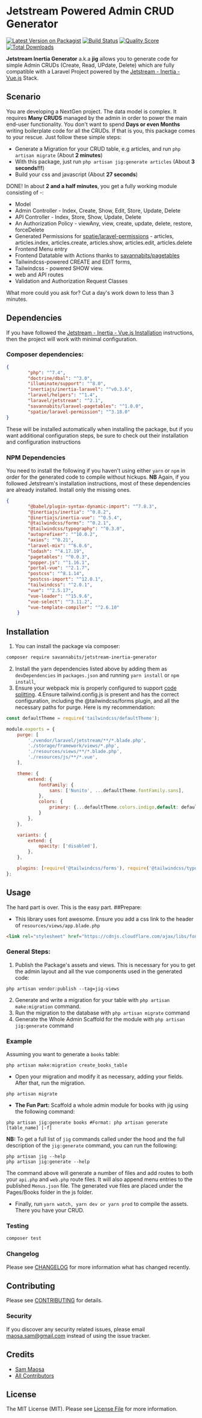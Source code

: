 # Jetstream Powered Admin CRUD Generator

[![Latest Version on Packagist](https://img.shields.io/packagist/v/savannabits/jetstream-inertia-generator.svg?style=flat-square)](https://packagist.org/packages/savannabits/jetstream-inertia-generator)
[![Build Status](https://img.shields.io/travis/coolsam726/jetstream-inertia-generator/master.svg?style=flat-square)](https://travis-ci.com/coolsam726/jetstream-inertia-generator)
[![Quality Score](https://img.shields.io/scrutinizer/g/coolsam726/jetstream-inertia-generator.svg?style=flat-square)](https://scrutinizer-ci.com/g/coolsam726/jetstream-inertia-generator)
[![Total Downloads](https://img.shields.io/packagist/dt/savannabits/jetstream-inertia-generator.svg?style=flat-square)](https://packagist.org/packages/savannabits/jetstream-inertia-generator)

**Jetstream Inertia Generator** a.k.a **jig** allows you to generate code for simple Admin CRUDs (Create, Read, UPdate, Delete) which are fully compatible with a Laravel Project powered by the [Jetstream - Inertia - Vue.js](https://jetstream.laravel.com/2.x/stacks/inertia.html) Stack. 
## Scenario
You are developing a NextGen project. The data model is complex. It requires **Many CRUDS** managed by the admin in order to power the main end-user functionality. You don't want to spend **Days or even Months** writing boilerplate code for all the CRUDs.
If that is you, this package comes to your rescue. Just follow these simple steps:

* Generate a Migration for your CRUD table, e.g articles, and run `php artisan migrate` (About **2 minutes**)
* With this package, just run `php artisan jig:generate articles` (About **3 seconds!!!**)
* Build your css and javascript (About **27 seconds**)

DONE! In about **2 and a half minutes**, you get a fully working module consisting of -:
- Model
- Admin Controller - Index, Create, Show, Edit, Store, Update, Delete
- API Controller - Index, Store, Show, Update, Delete
- An Authorization Policy - viewAny, view, create, update, delete, restore, forceDelete
- Generated Permissions for [spatie/laravel-permissions](https://spatie.be/docs/laravel-permission/v4/introduction) - articles, articles.index, articles.create, articles.show, articles.edit, articles.delete
- Frontend Menu entry
- Frontend Datatable with Actions thanks to [savannabits/pagetables](https://github.com/savannabits/pagetables)
- Tailwindcss-powered CREATE and EDIT forms,
- Tailwindcss - powered SHOW view.
- web and API routes
- Validation and Authorization Request Classes

What more could you ask for? Cut a day's work down to less than 3 minutes.

## Dependencies
If you have followed the [Jetstream - Inertia - Vue.js Installation](https://jetstream.laravel.com/2.x/stacks/inertia.html) instructions, then the project will work with minimal configuration.
### Composer dependencies:
```json
{
        "php": "^7.4",
        "doctrine/dbal": "^3.0",
        "illuminate/support": "^8.0",
        "inertiajs/inertia-laravel": "^v0.3.6",
        "laravel/helpers": "^1.4",
        "laravel/jetstream": "^2.1",
        "savannabits/laravel-pagetables": "^1.0.0",
        "spatie/laravel-permission": "^3.18.0"
}
```
These will be installed automatically when installing the package, but if you want additional configuration steps, be sure to check out their installation and configuration instructions
### NPM Dependencies
You need to install the following if you haven't using either `yarn` or `npm` in order for the generated code to compile without hickups.
__NB__ Again, if you followed Jetstream's installation instructions, most of these dependencies are already installed. Install only the missing ones.
```json
{
        "@babel/plugin-syntax-dynamic-import": "^7.8.3",
        "@inertiajs/inertia": "^0.8.2",
        "@inertiajs/inertia-vue": "^0.5.4",
        "@tailwindcss/forms": "^0.2.1",
        "@tailwindcss/typography": "^0.3.0",
        "autoprefixer": "^10.0.2",
        "axios": "^0.21",
        "laravel-mix": "^6.0.6",
        "lodash": "^4.17.19",
        "pagetables": "^0.0.3",
        "popper.js": "^1.16.1",
        "portal-vue": "^2.1.7",
        "postcss": "^8.1.14",
        "postcss-import": "^12.0.1",
        "tailwindcss": "^2.0.1",
        "vue": "^2.5.17",
        "vue-loader": "^15.9.6",
        "vue-select": "^3.11.2",
        "vue-template-compiler": "^2.6.10"
    }
```
## Installation

1. You can install the package via composer:
```bash
composer require savannabits/jetstream-inertia-generator
```
2. Install the yarn dependencies listed above by adding them as `devDependencies` in `packages.json` and running `yarn install` or `npm install`,
3. Ensure your webpack mix is properly configured to support [code splitting](https://inertiajs.com/client-side-setup).
4.Ensure tailwind.config.js is present and has the correct configuration, including the @tailwindcss/forms plugin, and all the necessary paths for purge. Here is my recommendation:
   
```js
const defaultTheme = require('tailwindcss/defaultTheme');

module.exports = {
    purge: [
        './vendor/laravel/jetstream/**/*.blade.php',
        './storage/framework/views/*.php',
        './resources/views/**/*.blade.php',
        './resources/js/**/*.vue',
    ],

    theme: {
        extend: {
            fontFamily: {
                sans: ['Nunito', ...defaultTheme.fontFamily.sans],
            },
            colors: {
                primary: {...defaultTheme.colors.indigo,default: defaultTheme.colors.indigo["500"]}
            }
        },
    },

    variants: {
        extend: {
            opacity: ['disabled'],
        },
    },

    plugins: [require('@tailwindcss/forms'), require('@tailwindcss/typography')],
};

```
## Usage
The hard part is over. This is the easy part.
##Prepare:
- This library uses font awesome. Ensure you add a css link to the header of `resources/views/app.blade.php`
```html
<link rel="stylesheet" href="https://cdnjs.cloudflare.com/ajax/libs/font-awesome/5.15.2/css/all.min.css" />
```
### General Steps:
1. Publish the Package's assets and views. This is necessary for you to get the admin layout and all the vue components used in the generated code:
```shell
php artisan vendor:publish --tag=jig-views
```
2. Generate and write a migration for your table with `php artisan make:migration` command.
3. Run the migration to the database with `php artisan migrate` command
4. Generate the Whole Admin Scaffold for the module with `php artisan jig:generate` command
### Example
Assuming you want to generate a `books` table:
```shell
php artisan make:migration create_books_table
```
* Open your migration and modify it as necessary, adding your fields. After that, run the migration.
```shell
php artisan migrate
```
* __The Fun Part:__ Scaffold a whole admin module for books with jig using the following command:
```shell
php artisan jig:generate books #Format: php artisan generate [table_name] [-f]
```
__NB:__ To get a full list of `jig` commands called under the hood and the full description of the `jig:generate` command, you can run the following: 
```shell
php artisan jig --help
php artisan jig:generate --help
```
The command above will generate a number of files and add routes to both your `api.php` and `web.php` route files. It will also append menu entries to the published `Menus.json` file.
The generated vue files are placed under the Pages/Books folder in the js folder.

* Finally, run `yarn watch, yarn dev or yarn prod` to compile the assets. There you have your CRUD.

### Testing

``` bash
composer test
```

### Changelog

Please see [CHANGELOG](CHANGELOG.md) for more information what has changed recently.

## Contributing

Please see [CONTRIBUTING](CONTRIBUTING.md) for details.

### Security

If you discover any security related issues, please email maosa.sam@gmail.com instead of using the issue tracker.

## Credits

- [Sam Maosa](https://github.com/savannabits)
- [All Contributors](../../contributors)

## License

The MIT License (MIT). Please see [License File](LICENSE.md) for more information.
